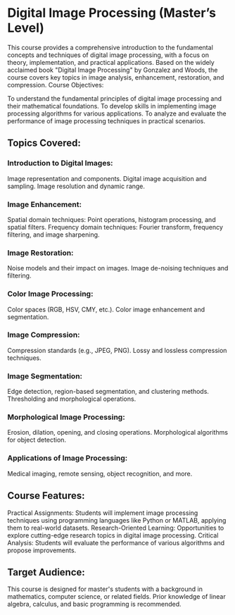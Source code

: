 
# Digital Image Processing (Master’s Level)

This course provides a comprehensive introduction to the fundamental concepts and techniques of digital image processing, with a focus on theory, implementation, and practical applications. Based on the widely acclaimed book "Digital Image Processing" by Gonzalez and Woods, the course covers key topics in image analysis, enhancement, restoration, and compression.
Course Objectives:

To understand the fundamental principles of digital image processing and their mathematical foundations.
To develop skills in implementing image processing algorithms for various applications.
To analyze and evaluate the performance of image processing techniques in practical scenarios.

## Topics Covered:

### Introduction to Digital Images:
Image representation and components.
 Digital image acquisition and sampling.
 Image resolution and dynamic range.

### Image Enhancement:
Spatial domain techniques: Point operations, histogram processing, and spatial filters.
Frequency domain techniques: Fourier transform, frequency filtering, and image sharpening.

### Image Restoration:
Noise models and their impact on images.
Image de-noising techniques and filtering.

### Color Image Processing:
Color spaces (RGB, HSV, CMY, etc.).
Color image enhancement and segmentation.

### Image Compression:
Compression standards (e.g., JPEG, PNG).
Lossy and lossless compression techniques.

### Image Segmentation:
Edge detection, region-based segmentation, and clustering methods.
Thresholding and morphological operations.

### Morphological Image Processing:
Erosion, dilation, opening, and closing operations.
Morphological algorithms for object detection.

### Applications of Image Processing:
Medical imaging, remote sensing, object recognition, and more.

## Course Features:

Practical Assignments: Students will implement image processing techniques using programming languages like Python or MATLAB, applying them to real-world datasets.
Research-Oriented Learning: Opportunities to explore cutting-edge research topics in digital image processing.
Critical Analysis: Students will evaluate the performance of various algorithms and propose improvements.

## Target Audience:

This course is designed for master's students with a background in mathematics, computer science, or related fields. Prior knowledge of linear algebra, calculus, and basic programming is recommended.
